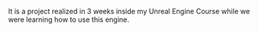 It is a project realized in 3 weeks inside my Unreal Engine Course while we were learning how to use this engine. 
